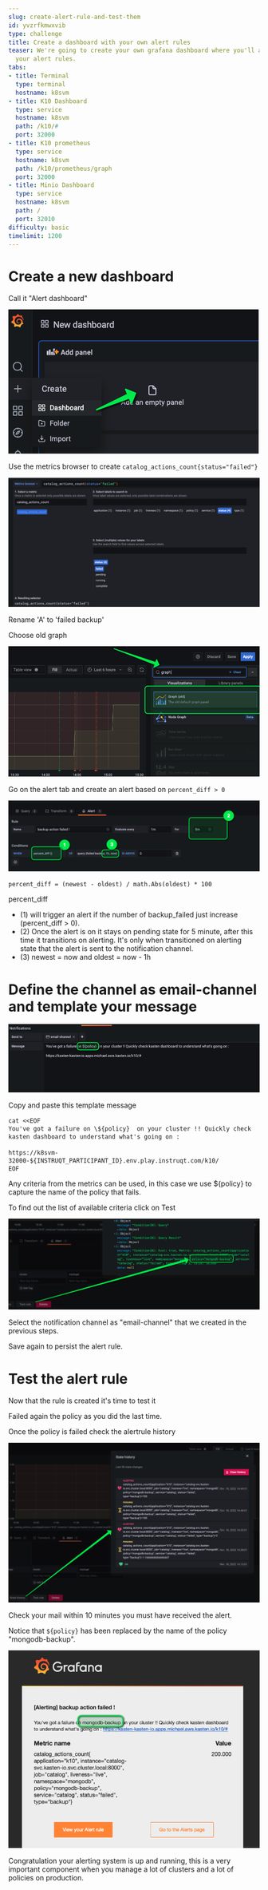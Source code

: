 ```yaml
---
slug: create-alert-rule-and-test-them
id: yvzrfkmwxvib
type: challenge
title: Create a dashboard with your own alert rules
teaser: We're going to create your own grafana dashboard where you'll also set up
  your alert rules.
tabs:
- title: Terminal
  type: terminal
  hostname: k8svm
- title: K10 Dashboard
  type: service
  hostname: k8svm
  path: /k10/#
  port: 32000
- title: K10 prometheus
  type: service
  hostname: k8svm
  path: /k10/prometheus/graph
  port: 32000
- title: Minio Dashboard
  type: service
  hostname: k8svm
  path: /
  port: 32010
difficulty: basic
timelimit: 1200
---
```

# Create a new dashboard

Call it "Alert dashboard"

![Create a new dashboard](../assets/alert-create-dashboard.png)

Use the metrics browser to create `catalog_actions_count{status="failed"}`

![metrics browser](../assets/alert-panel-create-request.png)

Rename 'A' to 'failed backup'

Choose old graph

![Choose Old graph](../assets/alert-panel-choose-old-graph.png)

Go on the alert tab and create an alert based on `percent_diff > 0`

![Alert rule](../assets/alertrule-rule.png)

```
percent_diff = (newest - oldest) / math.Abs(oldest) * 100
```

percent_diff
- (1) will trigger an alert if the number of backup_failed just increase (percent_diff > 0).
- (2) Once the alert is on it stays on pending state for 5 minute, after this time it transitions on alerting. It's only when transitioned on alerting state that the alert is sent to the notification channel.
- (3) newest = now and oldest = now - 1h

# Define the channel as email-channel and template your message

![Alert rule template](../assets/alertrule-template.png)

Copy and paste this template message
```
cat <<EOF
You've got a failure on \${policy}  on your cluster !! Quickly check kasten dashboard to understand what's going on :

https://k8svm-32000-${INSTRUQT_PARTICIPANT_ID}.env.play.instruqt.com/k10/
EOF
```

Any criteria from the metrics can be used, in this case we use ${policy} to capture the name
of the policy that fails.

To find out the list of available criteria click on Test

![Test alert](../assets/alertrule-test.png)

Select the notification channel as "email-channel" that we created in the previous steps.

Save again to persist the alert rule.

# Test the alert rule

Now that the rule is created it's time to test it

Failed again the policy as you did the last time.

Once the policy is failed check the alertrule history

![Alert rule history](../assets/alertrule-history.png)

Check your mail within 10 minutes you must have received the alert.

Notice that `${policy}` has been replaced by the name of the policy "mongodb-backup".

![Alert rule email](../assets/alertrule-email.png)

Congratulation your alerting system is up and running, this is a very important component when
you manage a lot of clusters and a lot of policies on production.


